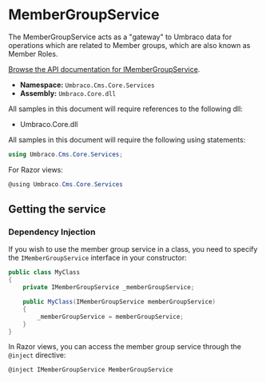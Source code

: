 # MemberGroupService

The MemberGroupService acts as a "gateway" to Umbraco data for operations which are related to Member groups, which are also known as Member Roles.

[Browse the API documentation for IMemberGroupService](https://apidocs.umbraco.com/v11/csharp/api/Umbraco.Cms.Core.Services.IMemberGroupService.html).

-   **Namespace:** `Umbraco.Cms.Core.Services`
-   **Assembly:** `Umbraco.Core.dll`

All samples in this document will require references to the following dll:

-   Umbraco.Core.dll

All samples in this document will require the following using statements:

```csharp
using Umbraco.Cms.Core.Services;
```

For Razor views:

```csharp
@using Umbraco.Cms.Core.Services
```

## Getting the service

### Dependency Injection

If you wish to use the member group service in a class, you need to specify the `IMemberGroupService` interface in your constructor:

```csharp
public class MyClass
{
    private IMemberGroupService _memberGroupService;

    public MyClass(IMemberGroupService memberGroupService)
    {
        _memberGroupService = memberGroupService;
    }
}
```

In Razor views, you can access the member group service through the `@inject` directive:

```csharp
@inject IMemberGroupService MemberGroupService
```
